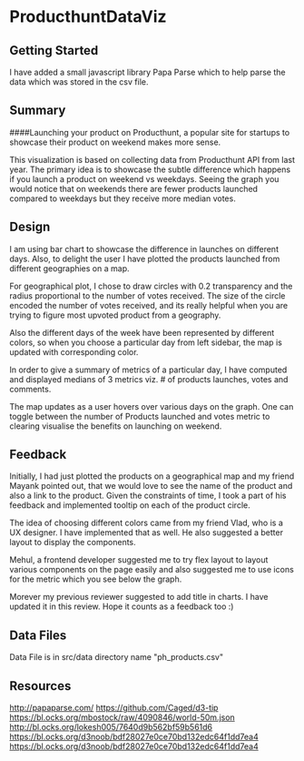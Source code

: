 # ProducthuntDataViz

## Getting Started

I have added a small javascript library Papa Parse which to help parse the data which was stored in the csv file.


## Summary

####Launching your product on Producthunt, a popular site for startups to showcase their product on weekend makes more sense.

This visualization is based on collecting data from Producthunt API from last year. The primary idea is to showcase the 
subtle difference which happens if you launch a product on weekend vs weekdays. Seeing the graph you would notice that 
on weekends there are fewer products launched compared to weekdays but they receive more median votes.
 

## Design

I am using bar chart to showcase the difference in launches on different days. Also, to delight 
the user I have plotted the products launched from different geographies on a map.

For geographical plot, I chose to draw circles with 0.2 transparency and the radius proportional 
to the number of votes received. The size of the circle encoded the number of votes received, and 
its really helpful when you are trying to figure most upvoted product from a geography.

Also the different days of the week have been represented by different colors, so when you choose
a particular day from left sidebar, the map is updated with corresponding color.

In order to give a summary of metrics of a particular day, I have computed and displayed medians 
of 3 metrics viz. # of products launches, votes and comments.

The map updates as a user hovers over various days on the graph. One can toggle between the number of Products
launched and votes metric to clearing visualise the benefits on launching on weekend.


## Feedback
Initially, I had just plotted the products on a geographical map and my friend Mayank pointed out,
that we would love to see the name of the product and also a link to the product.
Given the constraints of time, I took a part of his feedback and implemented tooltip on each of the 
product circle.

The idea of choosing different colors came from my friend Vlad, who is a UX designer. I have implemented that as well.
He also suggested a better layout to display the components.


Mehul, a frontend developer suggested me to try flex layout to layout various components on the page easily and
also suggested me to use icons for the metric which you see below the graph. 

Morever my previous reviewer suggested to add title in charts. I have updated it in this review.
Hope it counts as a feedback too :)


## Data Files
Data File is in src/data directory name "ph_products.csv"


## Resources
http://papaparse.com/
https://github.com/Caged/d3-tip
https://bl.ocks.org/mbostock/raw/4090846/world-50m.json
http://bl.ocks.org/lokesh005/7640d9b562bf59b561d6
https://bl.ocks.org/d3noob/bdf28027e0ce70bd132edc64f1dd7ea4
https://bl.ocks.org/d3noob/bdf28027e0ce70bd132edc64f1dd7ea4
